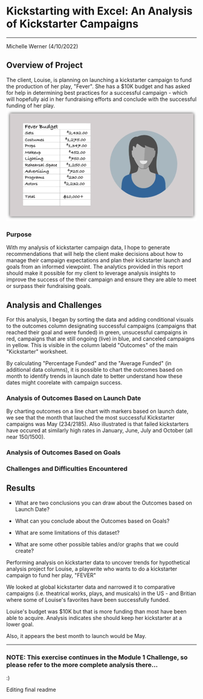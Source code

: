 # Kickstarting with Excel: An Analysis of Kickstarter Campaigns 
---
Michelle Werner (4/10/2022)


## Overview of Project

The client, Louise, is planning on launching a kickstarter campaign to fund the production of her play, "Fever". She has a $10K budget and has asked for help in determining best practices for a successful campaign - which will hopefully aid in her fundraising efforts and conclude with the successful funding of her play. 
![Louise's Budget](Assets/FeverKickstarterforLouise.png)

### Purpose

With my analysis of kickstarter campaign data, I hope to generate recommendations that will help the client make decisions about how to manage their campaign expectations and plan their kickstarter launch and goals from an informed viewpoint. The analytics provided in this report should make it possible for my client to leverage analysis insights to improve the success of the their campaign and ensure they are able to meet or surpass their fundraising goals. 

## Analysis and Challenges

For this analysis, I began by sorting the data and adding conditional visuals to the outcomes column designating successful campaigns (campaigns that reached their goal and were funded) in green, unsucessful campaigns in red, campaigns that are still ongoing (live) in blue, and canceled campaigns in yellow. This is visible in the column labeld "Outcomes" of the main "Kickstarter" worksheet.

By calculating "Percentage Funded" and the "Average Funded" (in additional data columns), it is possible to chart the outcomes based on month to identify trends in launch date to better understand how these dates might coorelate with campaign success.


### Analysis of Outcomes Based on Launch Date

By charting outcomes on a line chart with markers based on launch date, we see that the month that lauched the most successful Kickstarter campaigns was May (234/2185). Also illustrated is that failed kickstarters have occured at similarly high rates in January, June, July and October (all near 150/1500).

### Analysis of Outcomes Based on Goals

### Challenges and Difficulties Encountered

## Results

- What are two conclusions you can draw about the Outcomes based on Launch Date?

- What can you conclude about the Outcomes based on Goals?

- What are some limitations of this dataset?

- What are some other possible tables and/or graphs that we could create?

Performing analysis on kickstarter data to uncover trends for hypothetical analysis project for Louise, a playwrite who wants to do a kickstarter campaign to fund her play, "FEVER"

We looked at global kickstarter data and narrowed it to comparative campaigns (i.e. theatrical works, plays, and musicals) in the US  - and Britian where some of Louise's favorites have been successfully funded.

Louise's budget was $10K but that is more funding than most have been able to acquire.  Analysis indicates she should keep her kickstarter at a lower goal. 

Also, it appears the best month to launch would be May.

---
### NOTE: This exercise continues in the Module 1 Challenge, so please refer to the more complete analysis there...
:)


Editing final readme  
